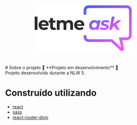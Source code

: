 <h1 align="center">
  <img alt="let me ask" title="MoveIt" src="src\assets/images\logo.svg">
</h1>
<br />
# Sobre o projeto
🚧 **Projeto em desenvolvimento** 🚧
<br />
Projeto desenvolvido durante a NLW 5.

# Construído utilizando
* [react]()
* [sass]()
* [react-router-dom](https://reactrouter.com/web/guides/quick-start)

